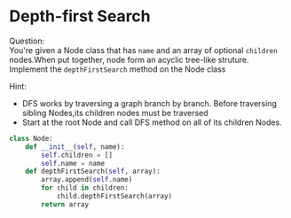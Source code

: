 # Depth-first Search
Question: <br>
You're given a Node class that has `name` and an array of optional `children` nodes.When put together, node form an acyclic tree-like struture.
Implement the `depthFirstSearch` method on the Node class

Hint:

- DFS works by traversing a graph branch by branch. Before traversing sibling Nodes,its children nodes must be traversed
- Start at the root Node and call DFS method on all of its children Nodes.


~~~python
class Node:
    def __init__(self, name):
        self.children = []
        self.name = name
	def depthFirstSearch(self, array):
		array.append(self.name)
		for child in children:
			child.depthFirstSearch(array)
		return array
~~~